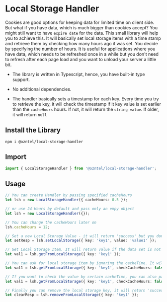 # Local Storage Handler

Cookies are good options for keeping data for limited time on client side. But what if you have data, which is much bigger than cookies accept? You might still want to have `expire date` for the data. This small library will help you to achieve this. It will basically set local storage items with a time stamp and retrieve them by checking how many hours ago it was set. You decide by specifying the number of hours. It is useful for applications where you have data, which needs to be refreshed once in a while but you don't need to refresh after each page load and you want to unload your server a little bit.

-   The library is written in Typescript, hence, you have built-in type support.

-   No additional dependencies.

-   The handler basically sets a timestamp for each key. Every time you try to retrieve the key, it will check the timestamp if it key value is set earlier than the `cacheHours` hours. If not, it will return the `string value`. If older, it will return `null`

## Install the Library

```shell
npm i @ozntel/local-storage-handler
```

## Import

```ts
import { LocalStorageHandler } from '@ozntel/local-storage-handler';
```

## Usage

```ts
// You can create Handler by passing specified cacheHours
let lsh = new LocalStorageHandler({ cacheHours: 0.5 });

// or use 24 Hours by default and pass only an empy object
let lsh = new LocalStorageHandler({});

// You can change the cacheHours later on
lsh.cacheHours = 12;

// Set a new Local Storage Value - it will return 'success' but you don't need to assign to variable
let setResp = lsh.setLocalStorage({ key: 'key1', value: 'value1' });

// Get Local Storage Item. It will return value if the data set is not older than cached Hours or null if key not found or is older than cachedHours
let val1 = lsh.getFromLocalStorage({ key: 'key1' });

// You can ask for local storage item by ignoring the cacheTime. It will return no matter when the local storage key was set
let val1 = lsh.getFromLocalStorage({ key: 'key1', checkCacheHours: false });

// If you want to check the value by certain cacheTime, you can also pass additionally
let val1 = lsh.getFromLocalStorage({ key: 'key1', checkCacheHours: false, cacheHours: 5 });

// Finally you can remove the local storage key, it will return 'success' if deleted or 'not-found' if it couldn't find the key. It will also delete the timestamp related to the key from local storage.
let clearResp = lsh.removeFromLocalStorage({ key: 'key1' });
```

